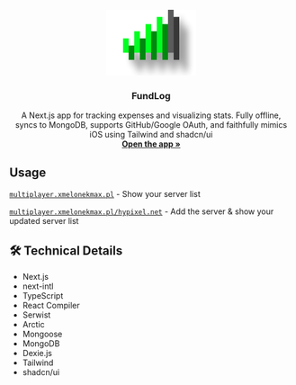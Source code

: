 <div align="center">
  <br />
  <a href="#">
    <img src="assets/readme-logo.png" alt="logo" width="160" height="117">
  </a>

  <h3 align="center">FundLog</h3>

  <p align="center">
    A Next.js app for tracking expenses and visualizing stats. Fully offline, syncs to MongoDB, supports GitHub/Google OAuth, and faithfully mimics iOS using Tailwind and shadcn/ui
    <br />
    <a href="https://fundlog.xmelonekmax.pl"><strong>Open the app »</strong></a>
  </p>
</div>

## Usage
<a href="https://fundlog.xmelonekmax.pl">`multiplayer.xmelonekmax.pl`</a> - Show your server list

<a href="https://fundlog.xmelonekmax.pl/hypixel.net">`multiplayer.xmelonekmax.pl/hypixel.net`</a> - Add the server & show your updated server list

## 🛠️ Technical Details
* Next.js
* next-intl
* TypeScript
* React Compiler
* Serwist
* Arctic
* Mongoose
* MongoDB
* Dexie.js
* Tailwind
* shadcn/ui
